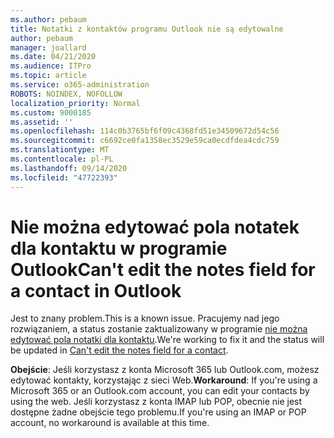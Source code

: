 ```yaml
---
ms.author: pebaum
title: Notatki z kontaktów programu Outlook nie są edytowalne
author: pebaum
manager: joallard
ms.date: 04/21/2020
ms.audience: ITPro
ms.topic: article
ms.service: o365-administration
ROBOTS: NOINDEX, NOFOLLOW
localization_priority: Normal
ms.custom: 9000185
ms.assetid: ''
ms.openlocfilehash: 114c0b3765bf6f09c4368fd51e34509672d54c56
ms.sourcegitcommit: c6692ce0fa1358ec3529e59ca0ecdfdea4cdc759
ms.translationtype: MT
ms.contentlocale: pl-PL
ms.lasthandoff: 09/14/2020
ms.locfileid: "47722393"
---
```

# <a name="cant-edit-the-notes-field-for-a-contact-in-outlook"></a><span data-ttu-id="de81a-102">Nie można edytować pola notatek dla kontaktu w programie Outlook</span><span class="sxs-lookup"><span data-stu-id="de81a-102">Can't edit the notes field for a contact in Outlook</span></span>
<span data-ttu-id="de81a-103">Jest to znany problem.</span><span class="sxs-lookup"><span data-stu-id="de81a-103">This is a known issue.</span></span> <span data-ttu-id="de81a-104">Pracujemy nad jego rozwiązaniem, a status zostanie zaktualizowany w programie [nie można edytować pola notatki dla kontaktu](https://support.office.com/article/fb8394ce-04ce-48b5-bae4-be46f77f10fe).</span><span class="sxs-lookup"><span data-stu-id="de81a-104">We're working to fix it and the status will be updated in [Can't edit the notes field for a contact](https://support.office.com/article/fb8394ce-04ce-48b5-bae4-be46f77f10fe).</span></span>

<span data-ttu-id="de81a-105">**Obejście**: Jeśli korzystasz z konta Microsoft 365 lub Outlook.com, możesz edytować kontakty, korzystając z sieci Web.</span><span class="sxs-lookup"><span data-stu-id="de81a-105">**Workaround**: If you're using a Microsoft 365 or an Outlook.com account, you can edit your contacts by using the web.</span></span> <span data-ttu-id="de81a-106">Jeśli korzystasz z konta IMAP lub POP, obecnie nie jest dostępne żadne obejście tego problemu.</span><span class="sxs-lookup"><span data-stu-id="de81a-106">If you're using an IMAP or POP account, no workaround is available at this time.</span></span>